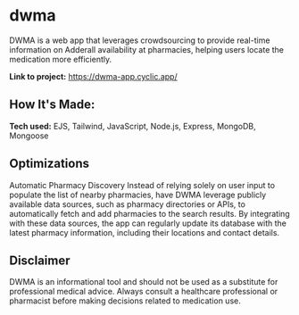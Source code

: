 # dwma
DWMA is a web app that leverages crowdsourcing to provide real-time information on Adderall availability at pharmacies, helping users locate the medication more efficiently.

**Link to project:** https://dwma-app.cyclic.app/


## How It's Made:

**Tech used:** EJS, Tailwind, JavaScript, Node.js, Express, MongoDB, Mongoose


## Optimizations
Automatic Pharmacy Discovery
Instead of relying solely on user input to populate the list of nearby pharmacies, have DWMA leverage publicly available data sources, such as pharmacy directories or APIs, to automatically fetch and add pharmacies to the search results. By integrating with these data sources, the app can regularly update its database with the latest pharmacy information, including their locations and contact details.

## Disclaimer
DWMA is an informational tool and should not be used as a substitute for professional medical advice. Always consult a healthcare professional or pharmacist before making decisions related to medication use.
